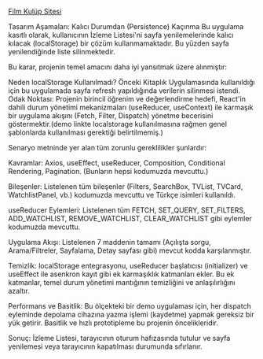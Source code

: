 [Film Kulüp Sitesi](https://film-kulubu-xsno.vercel.app/)



Tasarım Aşamaları: Kalıcı Durumdan (Persistence) Kaçınma
Bu uygulama kasıtlı olarak, kullanıcının İzleme Listesi'ni sayfa yenilemelerinde kalıcı kılacak (localStorage) bir çözüm kullanmamaktadır.
Bu yüzden sayfa yenilendiğinde liste silinmektedir.

Bu karar, projenin temel amacını daha iyi yansıtmak üzere alınmıştır:

Neden localStorage Kullanılmadı?
Önceki Kitaplık Uygulamasında kullanıldığı için bu uygulamada sayfa refresh yapıldığında verilerin silinmesi istendi.
Odak Noktası: Projenin birincil öğrenim ve değerlendirme hedefi, React'in dahili durum yönetimi mekanizmaları (useReducer, useContext) ile karmaşık bir uygulama akışını (Fetch, Filter, Dispatch) yönetme becerisini göstermektir.(demo linkte localstorage kullanılmasına rağmen genel şablonlarda kullanılması gerektiği belirtilmemiş.)

Senaryo metninde yer alan tüm zorunlu gereklilikler şunlardır:

Kavramlar: Axios, useEffect, useReducer, Composition, Conditional Rendering, Pagination. (Bunların hepsi kodumuzda mevcuttu.)

Bileşenler: Listelenen tüm bileşenler (Filters, SearchBox, TVList, TVCard, WatchlistPanel, vb.) kodumuzda mevcuttu ve Türkçe isimleri kullanıldı.

useReducer Eylemleri: Listelenen tüm FETCH, SET_QUERY, SET_FILTERS, ADD_WATCHLIST, REMOVE_WATCHLIST, CLEAR_WATCHLIST gibi eylemler kodumuzda mevcuttu.

Uygulama Akışı: Listelenen 7 maddenin tamamı (Açılışta sorgu, Arama/Filtreler, Sayfalama, Detay sayfası gibi) mevcut kodda karşılanmıştır.

Temizlik: localStorage entegrasyonu, useReducer başlatıcısı (initializer) ve useEffect ile asenkron kayıt gibi ek karmaşıklık katmanları ekler. Bu ek katmanlar, temel durum yönetimi mantığının temizliğini ve anlaşılırlığını azaltır.

Performans ve Basitlik: Bu ölçekteki bir demo uygulaması için, her dispatch eyleminde depolama cihazına yazma işlemi (kaydetme) yapmak gereksiz bir yük getirir. Basitlik ve hızlı prototipleme bu projenin öncelikleridir.

Sonuç: İzleme Listesi, tarayıcının oturum hafızasında tutulur ve sayfa yenilemesi veya tarayıcının kapatılması durumunda sıfırlanır.
